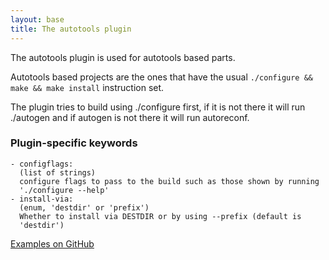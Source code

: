 ```yaml
---
layout: base
title: The autotools plugin
---
```


The autotools plugin is used for autotools based parts.

Autotools based projects are the ones that have the usual
`./configure && make && make install` instruction set.

The plugin tries to build using ./configure first, if it is not there
it will run ./autogen and if autogen is not there it will run autoreconf.

### Plugin-specific keywords

    - configflags:
      (list of strings)
      configure flags to pass to the build such as those shown by running
      './configure --help'
    - install-via:
      (enum, 'destdir' or 'prefix')
      Whether to install via DESTDIR or by using --prefix (default is
      'destdir')

[Examples on GitHub](https://github.com/search?o=desc&q=filename%3Asnapcraft.yaml+%22plugin%3A+autotools%22+&s=indexed&type=Code&utf8=%E2%9C%93)